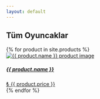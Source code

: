 ```yaml
---
layout: default
---
```


<div class="container">
  <h2 class="py-5">Tüm Oyuncaklar</h2>
</div>

<div class="container">
  <div class="row row-cols-4">
    {% for product in site.products %}
      <div class="col">
        <div class="card card-hover text-center mb-3">
          <a href="{{ product.url | relative_url }}" class="text-decoration-none">
            <img src="{{ product.image | relative_url }}" alt="{{ product.name }} product image" class="w-100">
            <div class="card-body">
              <h5 class="card-title">{{ product.name }}</h5>
              <span class="badge rounded-pill text-bg-primary">₺ {{ product.price }}</span>
            </div>
          </a>
        </div>
      </div>
    {% endfor %}
  </div>
